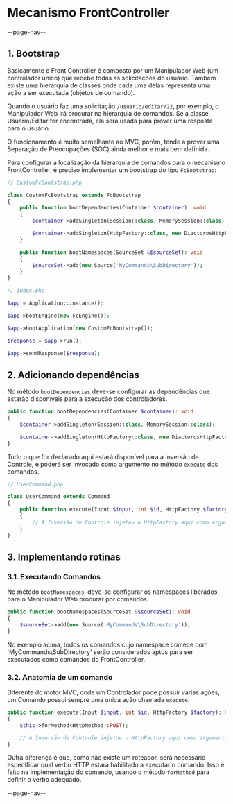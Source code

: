 # Mecanismo FrontController

--page-nav--

## 1. Bootstrap

Basicamente o Front Controller é composto por um Manipulador Web (um controlador
único) que recebe todas as solicitações do usuário. Também existe uma hierarquia 
de classes onde cada uma delas representa uma ação a ser executada (objetos de comando). 

Quando o usuário faz uma solicitação `/usuario/editar/22`, por exemplo, o Manipulador Web
irá procurar na hierarquia de comandos. Se a classe Usuario/Editar for encontrada,
ela será usada para prover uma resposta para o usuário.

O funcionamento é muito semelhante ao MVC, porém, tende a prover uma Separação de
Preocupações (SOC) ainda melhor e mais bem definida.

Para configurar a localização da hierarquia de comandos para o mecanismo FrontController,
é preciso implementar um bootstrap do tipo `FcBootstrap`:

```php
// CustomFcBootstrap.php

class CustomFcBootstrap extends FcBootstrap
{
    public function bootDependencies(Container $container): void
    {
        $container->addSingleton(Session::class, MemorySession::class);

        $container->addSingleton(HttpFactory::class, new DiactorosHttpFactory());
    }

    public function bootNamespaces(SourceSet &$sourceSet): void
    {
        $sourceSet->add(new Source('MyCommands\SubDirectory'));
    }
}
```

```php
// index.php

$app = Application::instance();

$app->bootEngine(new FcEngine());

$app->bootApplication(new CustomFcBootstrap());

$response = $app->run();

$app->sendResponse($response);
```

## 2. Adicionando dependências

No método `bootDependencies` deve-se configurar as dependências que estarão 
disponíveis para a execução dos controladores. 

```php
public function bootDependencies(Container $container): void
{
    $container->addSingleton(Session::class, MemorySession::class);

    $container->addSingleton(HttpFactory::class, new DiactorosHttpFactory());
}
```

Tudo o que for declarado aqui estará disponível para a Inversão de Controle, e 
poderá ser invocado como argumento no método `execute` dos comandos.

```php
// UserCommand.php

class UserCommand extends Command
{
    public function execute(Input $input, int $id, HttpFactory $factory): ResponseInterface
    {
        // A Inversão de Controle injetou o HttpFactory aqui como argumento
    }
}
```

## 3. Implementando rotinas

### 3.1. Executando Comandos

No método `bootNamespaces`, deve-se configurar os namespaces liberados para 
o Manipulador Web procurar por comandos.

```php
public function bootNamespaces(SourceSet &$sourceSet): void
{
    $sourceSet->add(new Source('MyCommands\SubDirectory'));
}
```

No exemplo acima, todos os comandos cujo namespace comece com 
'MyCommands\SubDirectory' serão considerados aptos para ser executados como 
comandos do FrontController.

### 3.2. Anatomia de um comando

Diferente do motor MVC, onde um Controlador pode possuir várias ações,
um Comando possui sempre uma única ação chamada `execute`.

```php
public function execute(Input $input, int $id, HttpFactory $factory): ResponseInterface
{
    $this->forMethod(HttpMethod::POST);

    // A Inversão de Controle injetou o HttpFactory aqui como argumento
}
```

Outra diferença é que, como não existe um roteador, será necessário especificar
qual verbo HTTP estará habilitado a executar o comando. Isso é feito na implementação
do comando, usando o método `forMethod` para definir o verbo adequado.

--page-nav--
